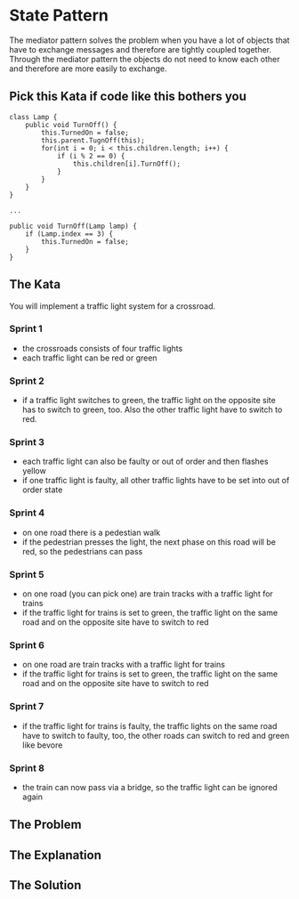 # State Pattern
The mediator pattern solves the problem when you have a lot of objects that have to exchange messages and therefore are tightly coupled together. Through the mediator pattern the objects do not need to know each other and therefore are more easily to exchange.

## Pick this Kata if code like this bothers you
```
class Lamp {
    public void TurnOff() {
        this.TurnedOn = false;
        this.parent.TugnOff(this);
        for(int i = 0; i < this.children.length; i++) {
            if (i % 2 == 0) {
                this.children[i].TurnOff();
            }
        }
    }
}

...

public void TurnOff(Lamp lamp) {
    if (Lamp.index == 3) {
        this.TurnedOn = false;
    }
}
```

## The Kata
You will implement a traffic light system for a crossroad.

### Sprint 1
- the crossroads consists of four traffic lights
- each traffic light can be red or green

### Sprint 2
- if a traffic light switches to green, the traffic light on the opposite site has to switch to green, too. Also the other traffic light have to switch to red.

### Sprint 3
- each traffic light can also be faulty or out of order and then flashes yellow
- if one traffic light is faulty, all other traffic lights have to be set into out of order state

### Sprint 4
- on one road there is a pedestian walk
- if the pedestrian presses the light, the next phase on this road will be red, so the pedestrians can pass

### Sprint 5
- on one road (you can pick one) are train tracks with a traffic light for trains
- if the traffic light for trains is set to green, the traffic light on the same road and on the opposite site have to switch to red

### Sprint 6
- on one road are train tracks with a traffic light for trains
- if the traffic light for trains is set to green, the traffic light on the same road and on the opposite site have to switch to red

### Sprint 7
- if the traffic light for trains is faulty, the traffic lights on the same road have to switch to faulty, too, the other roads can switch to red and green like bevore

### Sprint 8
- the train can now pass via a bridge, so the traffic light can be ignored again

## The Problem

## The Explanation

## The Solution